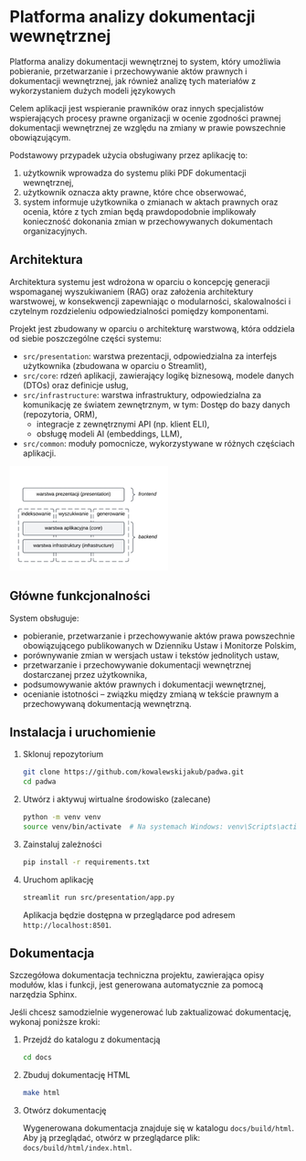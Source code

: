 # Platforma analizy dokumentacji wewnętrznej

Platforma analizy dokumentacji wewnętrznej to system, który umożliwia pobieranie, przetwarzanie i przechowywanie aktów
prawnych i dokumentacji wewnętrznej, jak również analizę tych materiałów z wykorzystaniem dużych modeli językowych

Celem aplikacji jest wspieranie prawników oraz innych specjalistów wspierających procesy prawne organizacji w ocenie
zgodności prawnej dokumentacji wewnętrznej ze względu na zmiany w prawie powszechnie obowiązującym.

Podstawowy przypadek użycia obsługiwany przez aplikację to:

1. użytkownik wprowadza do systemu pliki PDF dokumentacji wewnętrznej,
2. użytkownik oznacza akty prawne, które chce obserwować,
3. system informuje użytkownika o zmianach w aktach prawnych oraz ocenia, które z tych zmian będą prawdopodobnie
   implikowały konieczność dokonania zmian w przechowywanych dokumentach organizacyjnych.

## Architektura

Architektura systemu jest wdrożona w oparciu o koncepcję generacji wspomaganej wyszukiwaniem (RAG) oraz założenia
architektury warstwowej, w konsekwencji zapewniając o modularności, skalowalności i czytelnym rozdzieleniu
odpowiedzialności pomiędzy komponentami.

Projekt jest zbudowany w oparciu o architekturę warstwową, która oddziela od siebie poszczególne części systemu:

* `src/presentation`: warstwa prezentacji, odpowiedzialna za interfejs użytkownika (zbudowana w oparciu o Streamlit),
* `src/core`: rdzeń aplikacji, zawierający logikę biznesową, modele danych (DTOs) oraz definicje usług,
* `src/infrastructure`: warstwa infrastruktury, odpowiedzialna za komunikację ze światem zewnętrznym, w tym:
  Dostęp do bazy danych (repozytoria, ORM),
    * integracje z zewnętrznymi API (np. klient ELI),
    * obsługę modeli AI (embeddings, LLM),
* `src/common`: moduły pomocnicze, wykorzystywane w różnych częściach aplikacji.

![Schemat architektury](docs/source/_static/schemat-architektury.png)

## Główne funkcjonalności

System obsługuje:

* pobieranie, przetwarzanie i przechowywanie aktów prawa powszechnie obowiązującego publikowanych w Dzienniku Ustaw i
  Monitorze Polskim,
* porównywanie zmian w wersjach ustaw i tekstów jednolitych ustaw,
* przetwarzanie i przechowywanie dokumentacji wewnętrznej dostarczanej przez użytkownika,
* podsumowywanie aktów prawnych i dokumentacji wewnętrznej,
* ocenianie istotności – związku między zmianą w tekście prawnym a przechowywaną dokumentacją wewnętrzną.

## Instalacja i uruchomienie

1. Sklonuj repozytorium
    ```bash
    git clone https://github.com/kowalewskijakub/padwa.git
    cd padwa
    ```
2. Utwórz i aktywuj wirtualne środowisko (zalecane)
    ```bash
    python -m venv venv
    source venv/bin/activate  # Na systemach Windows: venv\Scripts\activate
    ```
3. Zainstaluj zależności
    ```bash
    pip install -r requirements.txt
    ```
4. Uruchom aplikację
    ```bash
    streamlit run src/presentation/app.py
    ```
   Aplikacja będzie dostępna w przeglądarce pod adresem `http://localhost:8501`.

## Dokumentacja

Szczegółowa dokumentacja techniczna projektu, zawierająca opisy modułów, klas i funkcji, jest generowana automatycznie
za pomocą narzędzia Sphinx.

Jeśli chcesz samodzielnie wygenerować lub zaktualizować dokumentację, wykonaj poniższe kroki:

1. Przejdź do katalogu z dokumentacją
   ```bash
   cd docs
   ```
2. Zbuduj dokumentację HTML
   ```bash
   make html
   ```
3. Otwórz dokumentację

   Wygenerowana dokumentacja znajduje się w katalogu `docs/build/html`. Aby ją przeglądać, otwórz w przeglądarce plik:
   `docs/build/html/index.html`.